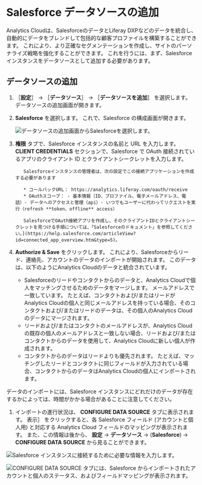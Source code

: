 # Salesforce データソースの追加

Analytics Cloudは、SalesforceのデータとLiferay DXPなどのデータを統合し、自動的にデータをブレンドして包括的な顧客プロファイルを構築することができます。 これにより、より正確なセグメンテーションを作成し、サイトのパーソナライズ戦略を強化することができます。 これを行うには、まず、Salesforce インスタンスをデータソースとして追加する必要があります。

<a name="データソースの追加" />

## データソースの追加

1. ［**設定**］ → ［**データソース**］ → ［**データソースを追加**］ を選択します。 データソースの追加画面が開きます。

1. **Salesforce** を選択します。 これで、Salesforce の構成画面が開きます。

    ![データソースの追加画面からSalesforceを選択します。](adding-a-salesforce-data-source/images/01.png)

1. **権限** タブで、Salesforce インスタンスの名前と URL を入力します。 **CLIENT CREDENTIALS** セクションで、Salesforce で OAuth 接続されているアプリのクライアント ID とクライアントシークレットを入力します。

    ```{note}
       Salesforceインスタンスの管理者は、次の設定でこの接続アプリケーションを作成する必要があります

       * コールバックURL： https://analytics.liferay.com/oauth/receive
       * OAuthスコープ： - 基本情報（ID、プロファイル、電子メールアドレス、電話）- データへのアクセスと管理（api）- いつでもユーザーに代わってリクエストを実行（refresh **token、offline** access）

       SalesforceでOAuth接続アプリを作成し、そのクライアントIDとクライアントシークレットを見つける手順については、「Salesforceのドキュメント」を参照してください。](https://help.salesforce.com/articleView?id=connected_app_overview.htm&type=5)。
    ```

1. **Authorize & Save** をクリックします。 これにより、Salesforceからリード、連絡先、アカウントのデータのインポートが開始されます。 このデータは、以下のようにAnalytics Cloudのデータと統合されています。

    * Salesforceのリードやコンタクトからのデータと、Analytics Cloudで個人をマッチングさせるためのデータをマージします。 メールアドレスで一致しています。 たとえば、コンタクトおよび/またはリードがAnalytics Cloudの個人と同じメールアドレスを持っている場合、そのコンタクトおよび/またはリードのデータは、その個人のAnalytics Cloudのデータにマージされます。
    * リードおよび/またはコンタクトのメールアドレスが、Analytics Cloudの既存の個人のメールアドレスと一致しない場合、リードおよび/またはコンタクトからのデータを使用して、Analytics Cloudに新しい個人が作成されます。
    * コンタクトからのデータはリードよりも優先されます。 たとえば、マッチングしたリードとコンタクトに同じフィールドが入力されている場合、コンタクトからのデータはAnalytics Cloudの個人にインポートされます。

  データのインポートには、Salesforce インスタンスにどれだけのデータが存在するかによっては、時間がかかる場合があることに注意してください。

1. インポートの進行状況は、 **CONFIGURE DATA SOURCE** タブに表示されます。 表示］ をクリックすると、各 Salesforce フィールド (アカウントと個人用) と対応する Analytics Cloud フィールドのマッピングが表示されます。 また、この情報は後から、 **設定** → **データソース** → (**Salesforce**) → **CONFIGURE DATA SOURCE** から見ることができます。

![Salesforce インスタンスに接続するために必要な情報を入力します。](adding-a-salesforce-data-source/images/02.png)

![CONFIGURE DATA SOURCE タブには、Salesforce からインポートされたアカウントと個人のステータス、およびフィールドマッピングが表示されます。](adding-a-salesforce-data-source/images/03.png)
